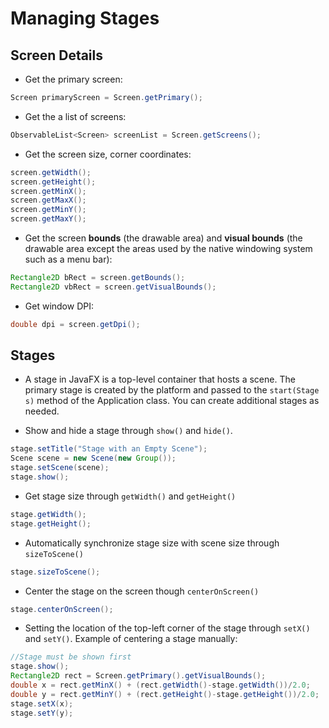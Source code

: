 # Managing Stages

## Screen Details

* Get the primary screen:
```java
Screen primaryScreen = Screen.getPrimary();
```

* Get the a list of screens:
```java
ObservableList<Screen> screenList = Screen.getScreens();
```

* Get the screen size, corner coordinates:
```java
screen.getWidth();
screen.getHeight();
screen.getMinX();
screen.getMaxX();
screen.getMinY();
screen.getMaxY();
```

* Get the screen **bounds** (the drawable area) and **visual bounds** (the drawable area except the areas used by the native windowing system such as a menu bar):
```java
Rectangle2D bRect = screen.getBounds();
Rectangle2D vbRect = screen.getVisualBounds();
```

* Get window DPI:
```java
double dpi = screen.getDpi();
```

## Stages
* A stage in JavaFX is a top-level container that hosts a scene. The primary stage is created by the platform and passed to the `start(Stage s)` method of the Application class. You can create additional
stages as needed.

* Show and hide a stage through `show()` and `hide()`.
```java
stage.setTitle("Stage with an Empty Scene");
Scene scene = new Scene(new Group());
stage.setScene(scene);
stage.show();
```

* Get stage size through `getWidth()` and `getHeight()`
```java
stage.getWidth();
stage.getHeight();
```

* Automatically synchronize stage size with scene size through `sizeToScene()`
```java
stage.sizeToScene();
```

* Center the stage on the screen though `centerOnScreen()`
```java
stage.centerOnScreen();
```

* Setting the location of the top-left corner of the stage through `setX()` and `setY()`. Example of centering a stage manually:
```java
//Stage must be shown first
stage.show();
Rectangle2D rect = Screen.getPrimary().getVisualBounds();
double x = rect.getMinX() + (rect.getWidth()-stage.getWidth())/2.0;
double y = rect.getMinY() + (rect.getHeight()-stage.getHeight())/2.0;
stage.setX(x);
stage.setY(y);
```
